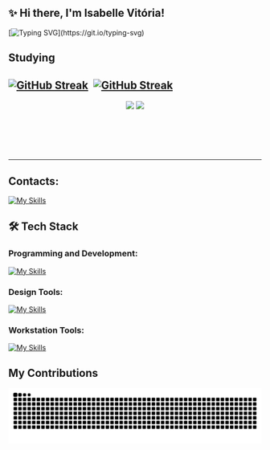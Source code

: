 <!--
**isabellediasr/isabellediasr** is a ✨ _special_ ✨ repository because its `README.md` (this file) appears on your GitHub profile.

Here are some ideas to get you started:

- 🔭 I’m currently working on ...
- 🌱 I’m currently learning ...
- 👯 I’m looking to collaborate on ...
- 🤔 I’m looking for help with ...
- 💬 Ask me about ...
- 📫 How to reach me: ...
- 😄 Pronouns: ...
- ⚡ Fun fact: ...
-->

## ✨ Hi there, I'm Isabelle Vitória!

[![Typing SVG](https://readme-typing-svg.demolab.com?font=Fira+Code&weight=600&size=25&duration=3500&pause=4000&color=ffffff&vCenter=true&width=435&lines=Hi+there%2C+I'm+Isabelle+Vit%C3%B3ria!!)](https://git.io/typing-svg)

## Studying

<!-- <p align="center">I ❤️ developing innovative web solutions. <br><br> As a freelance web developer, I specialize in creating websites, landing pages, e-commerce sites, blogs, and more. With a focus on <strong>HTML, CSS, JavaScript, and PHP</strong>, I am <strong>passionate about crafting user-centric experiences</strong> and leveraging technology for high-quality solutions.</p>&nbsp; -->
[![GitHub Streak](https://streak-stats.demolab.com?user=isabellediasr&theme=github-dark-blue)](https://git.io/streak-stats)&nbsp;
[![GitHub Streak](https://streak-stats.demolab.com?user=isabellediasr&theme=transparent&ring=8600286A&fire=EB5600&currStreakNum=EB0046&sideNums=EB0046&sideLabels=EBEBEB&dates=EBEBEB&stroke=EB0046&currStreakLabel=EBEBEB)](https://git.io/streak-stats)&nbsp;
---

<div align="center" style="margin-bottom:100px">
<img width=48% align="center"  src="https://github-readme-streak-stats.herokuapp.com?user=isabellediasr&theme=dracula&mode=weekly" />
<img width=48% align="center" src="https://github-readme-stats.vercel.app/api/top-langs/?username=isabellediasr&show_icons=true&theme=dracula&layout=compact" />
</div>

<!-- ## Contacts:

<div> 
<a href="mailto:isabellediasr1@gmail.com"><img src="https://img.shields.io/badge/-Gmail-D14836?style=for-the-badge&logo=gmail&logoColor=white" target="_blank"></a>
<a href="https://www.linkedin.com/in/isabellediasr/" target="_blank"><img src="https://img.shields.io/badge/-LinkedIn-0A66C2?style=for-the-badge&logo=linkedin&logoColor=white"  target="_blank"></a>
</div>

## 🛠 Tech Stack

### Programming and Development:

![HTML](https://img.shields.io/badge/HTML5-E34F26?style=for-the-badge&logo=html5&logoColor=white)&nbsp;
![CSS](https://img.shields.io/badge/CSS3-1572B6?style=for-the-badge&logo=css3&logoColor=white)&nbsp;
![Bootstrap](https://img.shields.io/badge/bootstrap-%238511FA.svg?style=for-the-badge&logo=bootstrap&logoColor=white)&nbsp;
![Django](https://img.shields.io/badge/django-%23092E20.svg?style=for-the-badge&logo=django&logoColor=white)&nbsp;
![Python](https://img.shields.io/badge/python-3670A0?style=for-the-badge&logo=python&logoColor=ffdd54)&nbsp;

### Design Tools:

![Figma](https://img.shields.io/badge/Figma-F24E1E?style=for-the-badge&logo=figma&logoColor=white)&nbsp;

### Workstation Tools:

![VScode](https://img.shields.io/badge/vscode-007ACC?style=for-the-badge&logo=visual-studio-code&logoColor=white)&nbsp;
![Git](https://img.shields.io/badge/GIT-E44C30?style=for-the-badge&logo=git&logoColor=white)&nbsp;
![GitHub](https://img.shields.io/badge/github-%23121011.svg?style=for-the-badge&logo=github&logoColor=white)&nbsp;
![Windows](https://img.shields.io/badge/Windows-0078D6?style=for-the-badge&logo=windows&logoColor=white)&nbsp;

&nbsp; -->
---
<!-- ## Contacts:

## 🛠 Tech Stack

### Programming and Development:

### Design Tools:

### Workstation Tools: -->

## Contacts:

[![My Skills](https://skillicons.dev/icons?i=linkedin,gmail&theme=light)](https://skillicons.dev)

## 🛠 Tech Stack

### Programming and Development:

[![My Skills](https://skillicons.dev/icons?i=html,css,bootstrap,django,python&theme=dark)](https://skillicons.dev)

### Design Tools:

[![My Skills](https://skillicons.dev/icons?i=figma&theme=light)](https://skillicons.dev)

### Workstation Tools:

[![My Skills](https://skillicons.dev/icons?i=vscode,git,github,windows&theme=dark)](https://skillicons.dev)

## My Contributions

<picture>
  <source media="(prefers-color-scheme: dark)" srcset="https://raw.githubusercontent.com/isabellediasr/isabellediasr/output/github-contribution-grid-snake-dark.svg">
  <source media="(prefers-color-scheme: light)" srcset="https://raw.githubusercontent.com/isabellediasr/isabellediasr/output/github-contribution-grid-snake.svg">
  <img alt="github contribution grid snake animation" src="https://raw.githubusercontent.com/isabellediasr/isabellediasr/output/github-contribution-grid-snake.svg">
</picture>